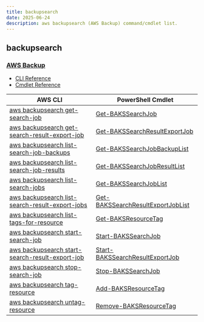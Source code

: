 ```yaml
---
title: backupsearch
date: 2025-06-24
description: aws backupsearch (AWS Backup) command/cmdlet list.
---
```


## backupsearch

### [AWS Backup](https://aws.amazon.com/backup/)

* [CLI Reference](https://awscli.amazonaws.com/v2/documentation/api/latest/reference/backupsearch/index.html)
* [Cmdlet Reference](https://docs.aws.amazon.com/powershell/latest/reference/items/BackupSearch_cmdlets.html)

|AWS CLI|PowerShell Cmdlet|
|----|----|
|[aws backupsearch get-search-job](https://awscli.amazonaws.com/v2/documentation/api/latest/reference/backupsearch/get-search-job.html)|[Get-BAKSSearchJob](https://docs.aws.amazon.com/powershell/latest/reference/items/Get-BAKSSearchJob.html)|
|[aws backupsearch get-search-result-export-job](https://awscli.amazonaws.com/v2/documentation/api/latest/reference/backupsearch/get-search-result-export-job.html)|[Get-BAKSSearchResultExportJob](https://docs.aws.amazon.com/powershell/latest/reference/items/Get-BAKSSearchResultExportJob.html)|
|[aws backupsearch list-search-job-backups](https://awscli.amazonaws.com/v2/documentation/api/latest/reference/backupsearch/list-search-job-backups.html)|[Get-BAKSSearchJobBackupList](https://docs.aws.amazon.com/powershell/latest/reference/items/Get-BAKSSearchJobBackupList.html)|
|[aws backupsearch list-search-job-results](https://awscli.amazonaws.com/v2/documentation/api/latest/reference/backupsearch/list-search-job-results.html)|[Get-BAKSSearchJobResultList](https://docs.aws.amazon.com/powershell/latest/reference/items/Get-BAKSSearchJobResultList.html)|
|[aws backupsearch list-search-jobs](https://awscli.amazonaws.com/v2/documentation/api/latest/reference/backupsearch/list-search-jobs.html)|[Get-BAKSSearchJobList](https://docs.aws.amazon.com/powershell/latest/reference/items/Get-BAKSSearchJobList.html)|
|[aws backupsearch list-search-result-export-jobs](https://awscli.amazonaws.com/v2/documentation/api/latest/reference/backupsearch/list-search-result-export-jobs.html)|[Get-BAKSSearchResultExportJobList](https://docs.aws.amazon.com/powershell/latest/reference/items/Get-BAKSSearchResultExportJobList.html)|
|[aws backupsearch list-tags-for-resource](https://awscli.amazonaws.com/v2/documentation/api/latest/reference/backupsearch/list-tags-for-resource.html)|[Get-BAKSResourceTag](https://docs.aws.amazon.com/powershell/latest/reference/items/Get-BAKSResourceTag.html)|
|[aws backupsearch start-search-job](https://awscli.amazonaws.com/v2/documentation/api/latest/reference/backupsearch/start-search-job.html)|[Start-BAKSSearchJob](https://docs.aws.amazon.com/powershell/latest/reference/items/Start-BAKSSearchJob.html)|
|[aws backupsearch start-search-result-export-job](https://awscli.amazonaws.com/v2/documentation/api/latest/reference/backupsearch/start-search-result-export-job.html)|[Start-BAKSSearchResultExportJob](https://docs.aws.amazon.com/powershell/latest/reference/items/Start-BAKSSearchResultExportJob.html)|
|[aws backupsearch stop-search-job](https://awscli.amazonaws.com/v2/documentation/api/latest/reference/backupsearch/stop-search-job.html)|[Stop-BAKSSearchJob](https://docs.aws.amazon.com/powershell/latest/reference/items/Stop-BAKSSearchJob.html)|
|[aws backupsearch tag-resource](https://awscli.amazonaws.com/v2/documentation/api/latest/reference/backupsearch/tag-resource.html)|[Add-BAKSResourceTag](https://docs.aws.amazon.com/powershell/latest/reference/items/Add-BAKSResourceTag.html)|
|[aws backupsearch untag-resource](https://awscli.amazonaws.com/v2/documentation/api/latest/reference/backupsearch/untag-resource.html)|[Remove-BAKSResourceTag](https://docs.aws.amazon.com/powershell/latest/reference/items/Remove-BAKSResourceTag.html)|

